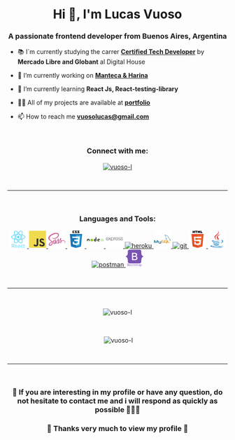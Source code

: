 <h1 align="center">Hi 👋, I'm Lucas Vuoso</h1>
<h3 align="center">A passionate frontend developer from Buenos Aires, Argentina</h3>

- 📚 I´m currently studying the carrer [**Certified Tech Developer**](https://www.digitalhouse.com/ar/acciones/certified-tech-developer) by **Mercado Libre and Globant** al Digital House

- 🔭 I’m currently working on [**Manteca & Harina**](https://vuoso-l.github.io/client-manteca-y-harina/)

- 🌱 I’m currently learning **React Js, React-testing-library**

- 👨‍💻 All of my projects are available at [**portfolio**](https://portfolio-vuoso-lucas.vercel.app/)

- 📫 How to reach me **vuosolucas@gmail.com**

</br>

<h3 align="center">Connect with me:</h3>
<p align="center">
<a href="https://linkedin.com/in/vuoso-l" target="blank"><img align="center" src="https://img.pngio.com/linkedin-logo-png-images-free-download-linkedin-logo-png-612_612.png" alt="vuoso-l" height="40" width="40" /></a>
</p>

</br>
<hr>
</br>

<h3 align="center">Languages and Tools:</h3>
<p align="center">
  <a href="https://reactjs.org/" target="_blank" rel="noreferrer"> <img
      src="https://raw.githubusercontent.com/devicons/devicon/master/icons/react/react-original-wordmark.svg"
      alt="react" width="40" height="40" /> </a>
  <a href="https://developer.mozilla.org/en-US/docs/Web/JavaScript" target="_blank" rel="noreferrer"> <img
      src="https://raw.githubusercontent.com/devicons/devicon/master/icons/javascript/javascript-original.svg"
      alt="javascript" width="40" height="40" /> </a>
  <a href="https://sass-lang.com" target="_blank" rel="noreferrer"> <img
      src="https://raw.githubusercontent.com/devicons/devicon/master/icons/sass/sass-original.svg" alt="sass" width="40"
      height="40" /> </a>
  <a href="https://www.w3schools.com/css/" target="_blank" rel="noreferrer"> <img
      src="https://raw.githubusercontent.com/devicons/devicon/master/icons/css3/css3-original-wordmark.svg" alt="css3"
      width="40" height="40" /> </a>
  <a href="https://nodejs.org" target="_blank" rel="noreferrer"> <img
      src="https://raw.githubusercontent.com/devicons/devicon/master/icons/nodejs/nodejs-original-wordmark.svg"
      alt="nodejs" width="40" height="40" /> </a>
  <a href="https://expressjs.com" target="_blank" rel="noreferrer"> <img
      src="https://raw.githubusercontent.com/devicons/devicon/master/icons/express/express-original-wordmark.svg"
      alt="express" width="40" height="40" /> </a>
  <a href="https://heroku.com" target="_blank" rel="noreferrer"> <img
      src="https://www.vectorlogo.zone/logos/heroku/heroku-icon.svg" alt="heroku" width="40" height="40" /> </a>
  <a href="https://www.mysql.com/" target="_blank" rel="noreferrer">
    <img src="https://raw.githubusercontent.com/devicons/devicon/master/icons/mysql/mysql-original-wordmark.svg"
      alt="mysql" width="40" height="40" /> </a>
  <a href="https://git-scm.com/" target="_blank" rel="noreferrer"> <img
      src="https://www.vectorlogo.zone/logos/git-scm/git-scm-icon.svg" alt="git" width="40" height="40" /> </a>
  <a href="https://www.w3.org/html/" target="_blank" rel="noreferrer"> <img
      src="https://raw.githubusercontent.com/devicons/devicon/master/icons/html5/html5-original-wordmark.svg"
      alt="html5" width="40" height="40" /> </a>
  <a href="https://www.java.com" target="_blank" rel="noreferrer"> <img
      src="https://raw.githubusercontent.com/devicons/devicon/master/icons/java/java-original.svg" alt="java" width="40"
      height="40" /> </a>
  <a href="https://postman.com" target="_blank" rel="noreferrer"> <img
      src="https://www.vectorlogo.zone/logos/getpostman/getpostman-icon.svg" alt="postman" width="40" height="40" />
  </a>
  <a href="https://getbootstrap.com" target="_blank" rel="noreferrer"> <img
      src="https://raw.githubusercontent.com/devicons/devicon/master/icons/bootstrap/bootstrap-plain-wordmark.svg"
      alt="bootstrap" width="40" height="40" /> </a>
</p>

</br>
<hr>
</br>

<p align="center"><img align="center" src="https://github-readme-stats.vercel.app/api/top-langs?username=vuoso-l&show_icons=true&locale=en&layout=compact" alt="vuoso-l" /></p>
</br>
<p align="center">&nbsp;<img align="center" src="https://github-readme-stats.vercel.app/api?username=vuoso-l&show_icons=true&locale=en" alt="vuoso-l" /></p>

</br>
<hr>
</br>

<h3 align="center">🔎 If you are interesting in my profile or have any question, do not hesitate to contact me and i will respond as quickly as possible 👨‍💻📲</h3>
<h3 align="center">🙂 Thanks very much to view my profile 🙂</h3>

<!--
**vuoso-l/vuoso-l** is a ✨ _special_ ✨ repository because its `README.md` (this file) appears on your GitHub profile.

Here are some ideas to get you started:

- 🔭 I’m currently working on ...
- 🌱 I’m currently learning ...
- 👯 I’m looking to collaborate on ...
- 🤔 I’m looking for help with ...
- 💬 Ask me about ...
- 📫 How to reach me: ...
- 😄 Pronouns: ...
- ⚡ Fun fact: ...
-->
